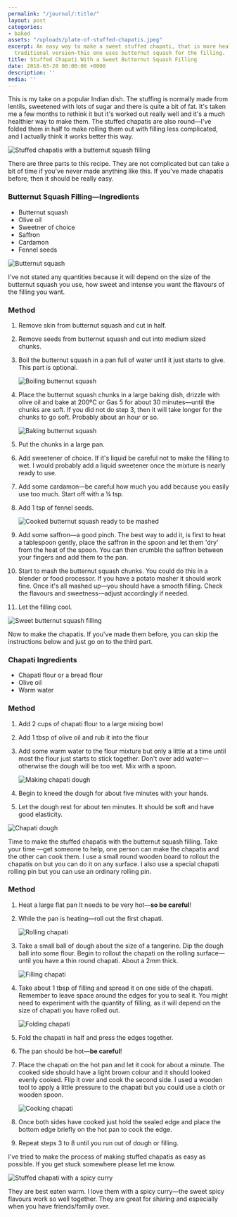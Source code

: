 ```yaml
---
permalink: "/journal/:title/"
layout: post
categories:
- baked
assets: "/uploads/plate-of-stuffed-chapatis.jpeg"
excerpt: An easy way to make a sweet stuffed chapati, that is more healthy than the
  traditional version—this one uses butternut squash for the filling.
title: Stuffed Chapati With a Sweet Butternut Squash Filling
date: 2018-03-28 00:00:00 +0000
description: ''
media: ''
---
```

This is my take on a popular Indian dish. The stuffing is normally made from lentils, sweetened with lots of sugar and there is quite a bit of fat. It's taken me a few months to rethink it but it's worked out really well and it's a much healthier way to make them. The stuffed chapatis are also round—I've folded them in half to make rolling them out with filling less complicated, and I actually think it works better this way.

![Stuffed chapatis with a butternut squash filling](/uploads/plate-of-stuffed-chapatis.jpeg "Stuffed chapatis with a butternut squash filling")

There are three parts to this recipe. They are not complicated but can take a bit of time if you've never made anything like this. If you've made chapatis before, then it should be really easy.

### Butternut Squash Filling—Ingredients

* Butternut squash
* Olive oil
* Sweetner of choice
* Saffron
* Cardamon
* Fennel seeds

![Butternut squash](/uploads/butternut-squash.jpeg "Butternut squash")

I've not stated any quantities because it will depend on the size of the butternut squash you use, how sweet and intense you want the flavours of the filling you want.

### Method

 1. Remove skin from butternut squash and cut in half.
 2. Remove seeds from butternut squash and cut into medium sized chunks.
 3. Boil the butternut squash in a pan full of water until it just starts to give. This part is optional.

    ![Boiling butternut squash](/uploads/butternut-squash-boil.jpeg "Boiling butternut squash")
 4. Place the butternut squash chunks in a large baking dish, drizzle with olive oil and bake at 200ºC or Gas 5 for about 30 minutes—until the chunks are soft. If you did not do step 3, then it will take longer for the chunks to go soft. Probably about an hour or so.

    ![Baking butternut squash](/uploads/butternut-squash-baked.jpeg "Baking butternut squash")
 5. Put the chunks in a large pan.
 6. Add sweetener of choice. If it's liquid be careful not to make the filling to wet. I would probably add a liquid sweetener once the mixture is nearly ready to use.
 7. Add some cardamon—be careful how much you add because you easily use too much. Start off with a ¼ tsp.
 8. Add 1 tsp of fennel seeds.

    ![Cooked butternut squash ready to be mashed](/uploads/butternut-squash-pan.jpeg "Cooked butternut squash ready to be mashed")
 9. Add some saffron—a good pinch. The best way to add it, is first to heat a tablespoon gently, place the saffron in the spoon and let them 'dry' from the heat of the spoon. You can then crumble the saffron between your fingers and add them to the pan.
10. Start to mash the butternut squash chunks. You could do this in a blender or food processor. If you have a potato masher it should work fine. Once it's all mashed up—you should have a smooth filling. Check the flavours and sweetness—adjust accordingly if needed.
11. Let the filling cool.

![Sweet butternut squash filling](/uploads/butternut-squash-filling.jpeg "Sweet butternut squash filling")

Now to make the chapatis. If you've made them before, you can skip the instructions below and just go on to the third part.

### Chapati Ingredients

* Chapati flour or a bread flour
* Olive oil
* Warm water

### Method

1. Add 2 cups of chapati flour to a large mixing bowl
2. Add 1 tbsp of olive oil and rub it into the flour
3. Add some warm water to the flour mixture but only a little at a time until most the flour just starts to stick together. Don't over add water—otherwise the dough will be too wet. Mix with a spoon.

   ![Making chapati dough](/uploads/chapati-dough.jpeg "Making chapati dough")
4. Begin to kneed the dough for about five minutes with your hands.
5. Let the dough rest for about ten minutes. It should be soft and have good elasticity.

![Chapati dough](/uploads/chapati-dough-kneeded.jpeg "Chapati dough")

Time to make the stuffed chapatis with the butternut squash filling. Take your time —get someone to help, one person can make the chapatis and the other can cook them. I use a small round wooden board to rollout the chapatis on but you can do it on any surface. I also use a special chapati rolling pin but you can use an ordinary rolling pin.

### Method

1. Heat a large flat pan It needs to be very hot—**so be careful**!
2. While the pan is heating—roll out the first chapati.

   ![Rolling chapati](/uploads/making-chapati.jpeg "Rolling chapati")
3. Take a small ball of dough about the size of a tangerine. Dip the dough ball into some flour. Begin to rollout the chapati on the rolling surface—until you have a thin round chapati. About a 2mm thick.

   ![Filling chapati](/uploads/chapati-add-filling.jpeg "Filling chapati")
4. Take about 1 tbsp of filling and spread it on one side of the chapati. Remember to leave space around the edges for you to seal it. You might need to experiment with the quantity of filling, as it will depend on the size of chapati you have rolled out.

   ![Folding chapati](/uploads/chapati-fold-sides.jpeg "Folding chapati")
5. Fold the chapati in half and press the edges together.
6. The pan should be hot—**be careful**!
7. Place the chapati on the hot pan and let it cook for about a minute. The cooked side should have a light brown colour and it should looked evenly cooked. Flip it over and cook the second side. I used a wooden tool to apply a little pressure to the chapati  but you could use a cloth or wooden spoon.

   ![Cooking chapati](/uploads/cooking-chapati-2.jpeg "Cooking chapati")
8. Once both sides have cooked just hold the sealed edge and place the bottom edge briefly on the hot pan to cook the edge.
9. Repeat steps 3 to 8 until you run out of dough or filling.

I've tried to make the process of making stuffed chapatis as easy as possible. If you get stuck somewhere please let me know.

![Stuffed chapati with a spicy curry](/uploads/stuffed-chapati-with-curry.jpeg "Stuffed chapati with a spicy curry")

They are best eaten warm. I love them with a spicy curry—the sweet spicy flavours work so well together. They are great for sharing and especially when you have friends/family over.